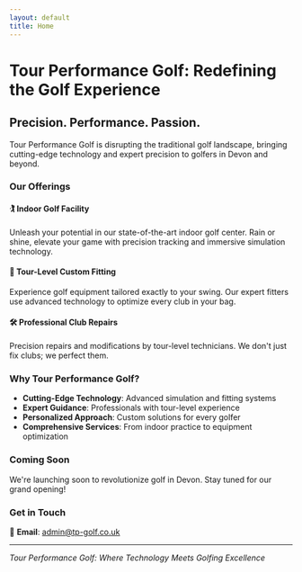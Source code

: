 ```yaml
---
layout: default
title: Home
---
```


# Tour Performance Golf: Redefining the Golf Experience

## Precision. Performance. Passion.

Tour Performance Golf is disrupting the traditional golf landscape, bringing cutting-edge technology and expert precision to golfers in Devon and beyond.

### Our Offerings

#### 🏌️ Indoor Golf Facility
Unleash your potential in our state-of-the-art indoor golf center. Rain or shine, elevate your game with precision tracking and immersive simulation technology.

#### 🔧 Tour-Level Custom Fitting
Experience golf equipment tailored exactly to your swing. Our expert fitters use advanced technology to optimize every club in your bag.

#### 🛠️ Professional Club Repairs
Precision repairs and modifications by tour-level technicians. We don't just fix clubs; we perfect them.

### Why Tour Performance Golf?

- **Cutting-Edge Technology**: Advanced simulation and fitting systems
- **Expert Guidance**: Professionals with tour-level experience
- **Personalized Approach**: Custom solutions for every golfer
- **Comprehensive Services**: From indoor practice to equipment optimization

### Coming Soon

We're launching soon to revolutionize golf in Devon. Stay tuned for our grand opening!

### Get in Touch

📧 **Email**: [admin@tp-golf.co.uk](mailto:admin@tp-golf.co.uk)



---

*Tour Performance Golf: Where Technology Meets Golfing Excellence*